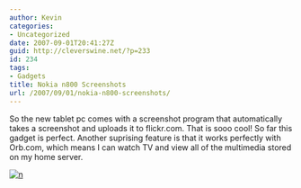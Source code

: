 ```yaml
---
author: Kevin
categories:
- Uncategorized
date: 2007-09-01T20:41:27Z
guid: http://cleverswine.net/?p=233
id: 234
tags:
- Gadgets
title: Nokia n800 Screenshots
url: /2007/09/01/nokia-n800-screenshots/
---
```


So the new tablet pc comes with a screenshot program that automatically takes a screenshot and uploads it to flickr.com. That is sooo cool! So far this gadget is perfect. Another suprising feature is that it works perfectly with Orb.com, which means I can watch TV and view all of the multimedia stored on my home server.

[<img src="https://i0.wp.com/farm2.static.flickr.com/1107/1298271526_93cacb2259_m_d.jpg?w=840" alt="n" data-recalc-dims="1" />](http://www.flickr.com/photo_zoom.gne?id=1298271526&#038;size=o)